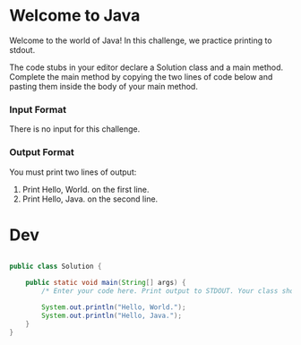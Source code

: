 # Welcome to  Java

Welcome to the world of Java! In this challenge, we practice printing to stdout.

The code stubs in your editor declare a Solution class and a main method. Complete the main method by copying the two lines of code below and pasting them inside the body of your main method.

### Input Format

There is no input for this challenge.

### Output Format

You must print two lines of output:

1. Print Hello, World. on the first line.
2. Print Hello, Java. on the second line.


# Dev
```java

public class Solution {

    public static void main(String[] args) {
        /* Enter your code here. Print output to STDOUT. Your class should be named Solution. */

        System.out.println("Hello, World.");
        System.out.println("Hello, Java.");
    }
}
```
